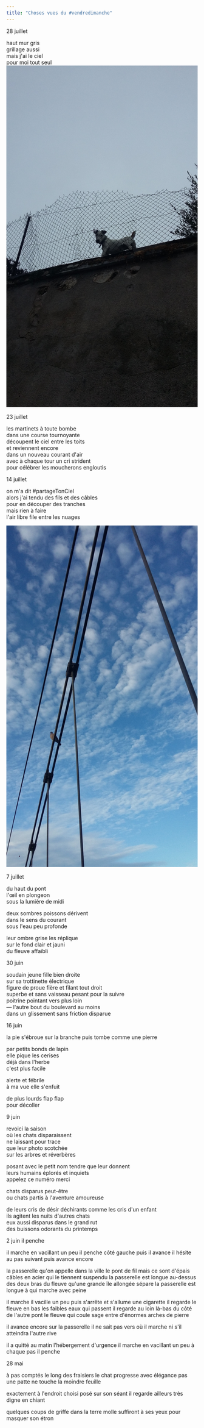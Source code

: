 ```yaml
---
title: "Choses vues du #vendredimanche"
---
```

28 juillet  


haut mur gris  
grillage aussi  
mais j'ai le ciel  
pour moi tout seul  
![petit chien derrière un grillage en haut d'un mur gris](/images/2d748f5a851f508c.png)


23 juillet


les martinets à toute bombe  
dans une course tournoyante  
découpent le ciel entre les toits  
et reviennent encore  
dans un nouveau courant d'air  
avec à chaque tour un cri strident  
pour célébrer les moucherons engloutis  



14 juillet


on m'a dit #partageTonCiel  
alors j'ai tendu des fils et des câbles  
pour en découper des tranches  
mais rien à faire  
l'air libre file entre les nuages  

![fils et câbles sur fond de ciel bleu nuageux, unoiseau perché en arrière-plan ](/images/fils.jpeg)


7 juillet


du haut du pont   
l'œil en plongeon  
sous la lumière de midi  


deux sombres poissons dérivent  
dans le sens du courant  
sous l'eau peu profonde  

leur ombre grise les réplique  
sur le fond clair et jauni  
du fleuve affaibli  



30 juin

soudain jeune fille bien droite  
sur sa trottinette électrique  
figure de proue fière et filant tout droit  
superbe et sans vaisseau pesant pour la suivre  
poitrine pointant vers plus loin  
— l'autre bout du boulevard au moins  
dans un glissement sans friction disparue  


16 juin



la pie s'ébroue sur la branche 
puis tombe comme une pierre  

par petits bonds de lapin  
elle pique les cerises  
déjà dans l'herbe  
c'est plus facile  


alerte et fébrile  
à ma vue elle s'enfuit  


de plus lourds flap flap  
pour décoller   


9 juin

revoici la saison  
où les chats disparaissent  
ne laissant pour trace  
que leur photo scotchée  
sur les arbres et réverbères  

posant avec le petit nom tendre que leur donnent  
leurs humains éplorés et inquiets  
appelez ce numéro merci  


chats disparus peut-être  
ou chats partis à l'aventure amoureuse  

de leurs cris de désir déchirants comme les cris d'un enfant  
ils agitent les nuits d'autres chats  
eux aussi disparus dans le grand rut  
des buissons odorants du printemps  


2 juin
il penche

il marche en vacillant un peu
il penche côté gauche
puis il avance
il hésite au pas suivant
puis avance encore

la passerelle
    qu'on appelle dans la ville le pont de fil
    mais ce sont d'épais câbles en acier
    qui le tiennent suspendu
la passerelle est longue
    au-dessus des deux bras du fleuve
    qu'une grande île allongée sépare
la passerelle est longue à qui marche avec peine

il marche il vacille un peu
puis s'arrête et s'allume une cigarette
il regarde le fleuve en bas
les faibles eaux qui passent
il regarde au loin là-bas
du côté de l'autre pont
le fleuve qui coule sage
entre d'énormes
arches de pierre

il avance encore sur la passerelle
il ne sait pas vers où il marche
ni s'il atteindra l'autre rive

il a quitté au matin
l’hébergement d'urgence
il marche en vacillant un peu
à chaque pas il penche

28 mai 

à pas comptés
le long des fraisiers
le chat progresse
avec élégance
pas une patte ne touche
la moindre feuille

exactement à l'endroit choisi
posé sur son séant
il regarde ailleurs 
très digne en chiant

quelques coups de griffe 
dans la terre molle
suffiront à ses yeux
pour masquer son étron 
